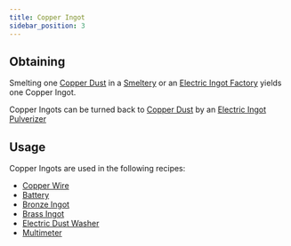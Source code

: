 ```yaml
---
title: Copper Ingot
sidebar_position: 3
---
```


## Obtaining

Smelting one [Copper Dust](Copper-Dust) in a [Smeltery](Smeltery) or an [Electric Ingot Factory](Electric-Ingot-Factory) yields one Copper Ingot.

Copper Ingots can be turned back to [Copper Dust](Copper-Dust) by an [Electric Ingot Pulverizer](Electric-Ingot-Pulverizer)

## Usage

Copper Ingots are used in the following recipes:

* [Copper Wire](Copper-Wire)
* [Battery](Battery)
* [Bronze Ingot](Bronze-Ingot)
* [Brass Ingot](Brass-Ingot)
* [Electric Dust Washer](Electric-Dust-Washer)
* [Multimeter](Technical-Gadgets#multimeter)
